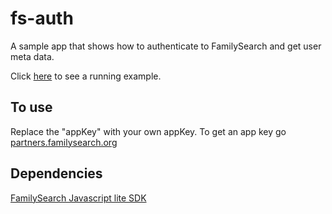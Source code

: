 # fs-auth
A sample app that shows how to authenticate to FamilySearch and get user meta data.

Click [here](https://misbach.github.io/fs-auth/index.html) to see a running example.

## To use
Replace the "appKey" with your own appKey. To get an app key go [partners.familysearch.org](https://partners.familysearch.org/)

## Dependencies
[FamilySearch Javascript lite SDK](https://github.com/FamilySearch/fs-js-lite)
